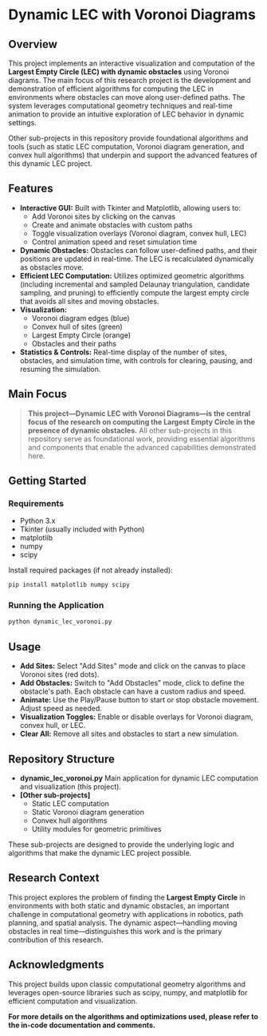 # Dynamic LEC with Voronoi Diagrams

## Overview

This project implements an interactive visualization and computation of the **Largest Empty Circle (LEC) with dynamic obstacles** using Voronoi diagrams. The main focus of this research project is the development and demonstration of efficient algorithms for computing the LEC in environments where obstacles can move along user-defined paths. The system leverages computational geometry techniques and real-time animation to provide an intuitive exploration of LEC behavior in dynamic settings.

Other sub-projects in this repository provide foundational algorithms and tools (such as static LEC computation, Voronoi diagram generation, and convex hull algorithms) that underpin and support the advanced features of this dynamic LEC project.

## Features

- **Interactive GUI:**
Built with Tkinter and Matplotlib, allowing users to:
    - Add Voronoi sites by clicking on the canvas
    - Create and animate obstacles with custom paths
    - Toggle visualization overlays (Voronoi diagram, convex hull, LEC)
    - Control animation speed and reset simulation time
- **Dynamic Obstacles:**
Obstacles can follow user-defined paths, and their positions are updated in real-time. The LEC is recalculated dynamically as obstacles move.
- **Efficient LEC Computation:**
Utilizes optimized geometric algorithms (including incremental and sampled Delaunay triangulation, candidate sampling, and pruning) to efficiently compute the largest empty circle that avoids all sites and moving obstacles.
- **Visualization:**
    - Voronoi diagram edges (blue)
    - Convex hull of sites (green)
    - Largest Empty Circle (orange)
    - Obstacles and their paths
- **Statistics \& Controls:**
Real-time display of the number of sites, obstacles, and simulation time, with controls for clearing, pausing, and resuming the simulation.


## Main Focus

> **This project—Dynamic LEC with Voronoi Diagrams—is the central focus of the research on computing the Largest Empty Circle in the presence of dynamic obstacles.**
> All other sub-projects in this repository serve as foundational work, providing essential algorithms and components that enable the advanced capabilities demonstrated here.

## Getting Started

### Requirements

- Python 3.x
- Tkinter (usually included with Python)
- matplotlib
- numpy
- scipy

Install required packages (if not already installed):

```bash
pip install matplotlib numpy scipy
```


### Running the Application

```bash
python dynamic_lec_voronoi.py
```


## Usage

- **Add Sites:**
Select "Add Sites" mode and click on the canvas to place Voronoi sites (red dots).
- **Add Obstacles:**
Switch to "Add Obstacles" mode, click to define the obstacle's path. Each obstacle can have a custom radius and speed.
- **Animate:**
Use the Play/Pause button to start or stop obstacle movement. Adjust speed as needed.
- **Visualization Toggles:**
Enable or disable overlays for Voronoi diagram, convex hull, or LEC.
- **Clear All:**
Remove all sites and obstacles to start a new simulation.


## Repository Structure

- **dynamic_lec_voronoi.py**
Main application for dynamic LEC computation and visualization (this project).
- **[Other sub-projects]**
    - Static LEC computation
    - Static Voronoi diagram generation
    - Convex hull algorithms
    - Utility modules for geometric primitives

These sub-projects are designed to provide the underlying logic and algorithms that make the dynamic LEC project possible.

## Research Context

This project explores the problem of finding the **Largest Empty Circle** in environments with both static and dynamic obstacles, an important challenge in computational geometry with applications in robotics, path planning, and spatial analysis. The dynamic aspect—handling moving obstacles in real time—distinguishes this work and is the primary contribution of this research.

## Acknowledgments

This project builds upon classic computational geometry algorithms and leverages open-source libraries such as scipy, numpy, and matplotlib for efficient computation and visualization.

**For more details on the algorithms and optimizations used, please refer to the in-code documentation and comments.**

